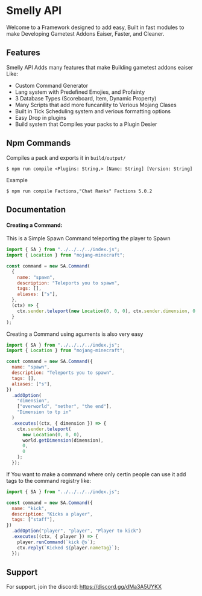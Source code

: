 # Smelly API

Welcome to a Framework designed to add easy, Built in fast modules
to make Developing Gametest Addons Eaiser, Faster, and Cleaner.

## Features

Smelly API Adds many features that make Building gametest addons eaiser
Like:

- Custom Command Generator
- Lang system with Predefined Emojies, and Profainty
- 3 Database Types (Scoreboard, Item, Dynamic Property)
- Many Scripts that add more funcanility to Verious Mojang Clases
- Built in Tick Scheduling system and verious formatting options
- Easy Drop in plugins
- Build system that Compiles your packs to a Plugin Desier

## Npm Commands

Compiles a pack and exports it in `build/output/`

```
$ npm run compile <Plugins: String,> [Name: String] [Version: String]
```

Example

```
$ npm run compile Factions,"Chat Ranks" Factions 5.0.2
```

## Documentation

#### Creating a Command:

This is a Simple Spawn Command teleporting the player to Spawn

```js
import { SA } from "../../../../index.js";
import { Location } from "mojang-minecraft";

const command = new SA.Command(
  {
    name: "spawn",
    description: "Teleports you to spawn",
    tags: [],
    aliases: ["s"],
  },
  (ctx) => {
    ctx.sender.teleport(new Location(0, 0, 0), ctx.sender.dimension, 0, 0);
  }
);
```

Creating a Command using aguments is also very easy

```js
import { SA } from "../../../../index.js";
import { Location } from "mojang-minecraft";

const command = new SA.Command({
  name: "spawn",
  description: "Teleports you to spawn",
  tags: [],
  aliases: ["s"],
})
  .addOption(
    "dimension",
    ["overworld", "nether", "the end"],
    "Dimension to tp in"
  )
  .executes((ctx, { dimension }) => {
    ctx.sender.teleport(
      new Location(0, 0, 0),
      world.getDimension(dimension),
      0,
      0
    );
  });
```

If You want to make a command where only certin people can use it add
tags to the command registry like:

```js
import { SA } from "../../../../index.js";

const command = new SA.Command({
  name: "kick",
  description: "Kicks a player",
  tags: ["staff"],
})
  .addOption("player", "player", "Player to kick")
  .executes((ctx, { player }) => {
    player.runCommand(`kick @s`);
    ctx.reply(`Kicked ${player.nameTag}`);
  });
```

## Support

For support, join the discord: https://discord.gg/dMa3A5UYKX
